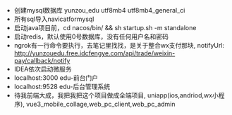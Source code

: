 - 创建mysql数据库 yunzou_edu  utf8mb4 utf8mb4_general_ci 
- 所有sql导入navicatformysql
- 启动java项目前，cd nacos/bin/ && sh startup.sh -m standalone 
- 启动redis，默认使用0号数据库，没有任何用户名和密码
- ngrok有一行命令要执行，去笔记里找找，是关于整合wx支付那块,    notifyUrl: http://yunzouedu.free.idcfengye.com/api/trade/weixin-pay/callback/notify
- IDEA依次启动微服务
- localhost:3000 edu-前台门户
- localhost:9528 edu-后台管理系统
- 待我前端大成，我把我把这个项目做成全端项目, uniapp(ios,andriod,wx小程序), vue3_mobile_collage,web_pc_client,web_pc_admin
